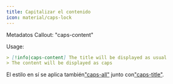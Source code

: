 ```yaml
---
title: Capitalizar el contenido
icon: material/caps-lock
---
```


Metadatos Callout: "caps-content"

Usage:

```md
> [!info|caps-content] The title will be displayed as usual
> The content will be displayed as caps
```

El estilo en sí se aplica también["caps-all"](../combined-styling/page-16.md)
junto con["caps-title"](../title-styling/page-16.md).
